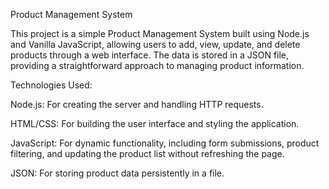 Product Management System

This project is a simple Product Management System built using Node.js and Vanilla JavaScript,
allowing users to add, view, update, and delete products through a web interface.
The data is stored in a JSON file, providing a straightforward approach to managing product information.

Technologies Used:

Node.js: For creating the server and handling HTTP requests.

HTML/CSS: For building the user interface and styling the application.

JavaScript: For dynamic functionality, including form submissions, product filtering, and updating the product list without refreshing the page.

JSON: For storing product data persistently in a file.
